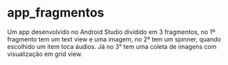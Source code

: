 # app_fragmentos
Um app desenvolvido no Android Studio dividido em 3 fragmentos,
no 1º fragmento tem um text view e uma imagem, no 2º tem um spinner, quando escolhido um item toca áudios.
Já no 3° tem uma coleta de imagens com visualização em grid view.
